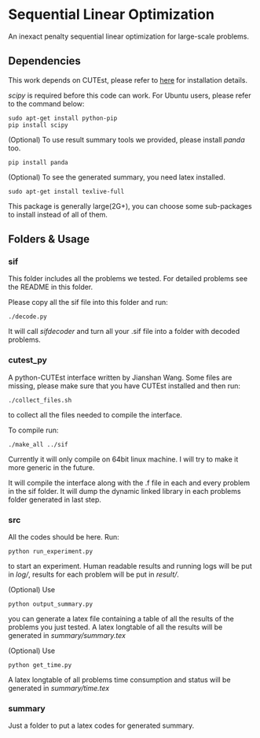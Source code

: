 # Sequential Linear Optimization

An inexact penalty sequential linear optimization for large-scale problems.

## Dependencies

This work depends on CUTEst, please refer to [here](https://github.com/ralna/CUTEst/wiki) for installation details.

_scipy_ is required before this code can work. For Ubuntu users, please refer to the command below:

	sudo apt-get install python-pip
	pip install scipy

(Optional) To use result summary tools we provided, please install _panda_ too.

	pip install panda

(Optional) To see the generated summary, you need latex installed.

	sudo apt-get install texlive-full

This package is generally large(2G+), you can choose some sub-packages to install instead of all of them.

## Folders & Usage

### sif

This folder includes all the problems we tested. For detailed problems see the README in this folder.

Please copy all the sif file into this folder and run:

	./decode.py

It will call _sifdecoder_ and turn all your .sif file into a folder with decoded problems.

### cutest_py

A python-CUTEst interface written by Jianshan Wang. Some files are missing, please make sure that you have CUTEst installed and then run:

	./collect_files.sh

to collect all the files needed to compile the interface.

To compile run:

	./make_all ../sif

Currently it will only compile on 64bit linux machine. I will try to make it more generic in the future. 

It will compile the interface along with the .f file in each and every problem in the sif folder. It will dump the dynamic linked library in each problems folder generated in last step.

### src

All the codes should be here. Run:

	python run_experiment.py

to start an experiment. Human readable results and running logs will be put in _log/_, results for each problem will be put in _result/_.

(Optional) Use

	python output_summary.py

you can generate a latex file containing a table of all the results of the problems you just tested. A latex longtable of all the results will be generated in _summary/summary.tex_

(Optional) Use

	python get_time.py

A latex longtable of all problems time consumption and status will be generated in _summary/time.tex_

### summary

Just a folder to put a latex codes for generated summary.
